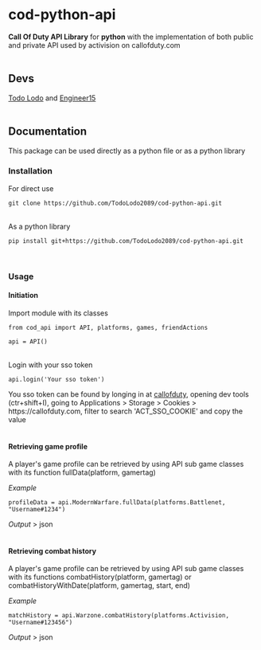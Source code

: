 # cod-python-api
**Call Of Duty API Library** for **python** with the implementation of both public and private API used by activision on 
callofduty.com
<br>
<br>
## Devs
[Todo Lodo](https://github.com/TodoLodo2089) and [Engineer15](https://github.com/Engineer152)
<br>
<br>
## Documentation
This package can be used directly as a python file or as a python library
### Installation
 For direct use 
 <br>
```
git clone https://github.com/TodoLodo2089/cod-python-api.git
```
<br>
As a python library

```
pip install git+https://github.com/TodoLodo2089/cod-python-api.git
```
<br>

### Usage
#### Initiation
Import module with its classes
<br>
```
from cod_api import API, platforms, games, friendActions

api = API()
```
<br>
Login with your sso token

```
api.login('Your sso token')
```
You sso token can be found by longing in at [callofduty](https://my.callofduty.com/), opening dev tools (ctr+shift+I),
going to Applications > Storage > Cookies > <span>https</span>://callofduty.com, filter to search 'ACT_SSO_COOKIE' and 
copy the value
<br><br>
#### Retrieving game profile
A player's game profile can be retrieved by using API sub game classes with its function fullData(platform, gamertag)

*Example*
```
profileData = api.ModernWarfare.fullData(platforms.Battlenet, "Username#1234")
```
*Output* > json
<br><br>
#### Retrieving combat history
A player's game profile can be retrieved by using API sub game classes with its functions combatHistory(platform, gamertag) or 
combatHistoryWithDate(platform, gamertag, start, end)

*Example*
```
matchHistory = api.Warzone.combatHistory(platforms.Activision, "Username#123456")
```
*Output* > json